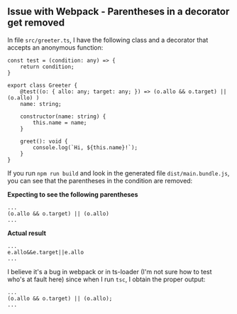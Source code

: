 Issue with Webpack - Parentheses in a decorator get removed
------------------------------------------------------------

In file `src/greeter.ts`, I have the following class and a decorator that accepts an anonymous function:

```
const test = (condition: any) => {
    return condition;
}

export class Greeter {
    @test((o: { allo: any; target: any; }) => (o.allo && o.target) || (o.allo) )
    name: string;

    constructor(name: string) {
        this.name = name;
    }

    greet(): void {
        console.log(`Hi, ${this.name}!`);
    }
}
```

If you run `npm run build` and look in the generated file `dist/main.bundle.js`, you can see that the parentheses in the condition are removed:

**Expecting to see the following parentheses**
```
...
(o.allo && o.target) || (o.allo)
...
```

**Actual result**
```
...
e.allo&&e.target||e.allo
...
```

I believe it's a bug in webpack or in ts-loader (I'm not sure how to test who's at fault here) since when I run `tsc`, I obtain the proper output:

```
...
(o.allo && o.target) || (o.allo);
...
```